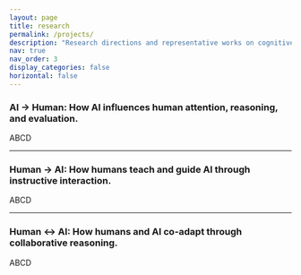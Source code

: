 ```yaml
---
layout: page
title: research
permalink: /projects/
description: "Research directions and representative works on cognitive adaptation across three modes of human–AI interaction."
nav: true
nav_order: 3
display_categories: false
horizontal: false
---
```



### AI → Human: How AI influences human attention, reasoning, and evaluation.

ABCD

---

### Human → AI: How humans teach and guide AI through instructive interaction.

ABCD

---

### Human ↔ AI: How humans and AI co-adapt through collaborative reasoning.

ABCD
